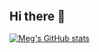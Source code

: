 ## Hi there 👋

[![Meg's GitHub stats](https://github-readme-stats.vercel.app/api?username=megashby&theme=ambient_gradient)](https://github.com/anuraghazra/github-readme-stats)

<!--
**megashby/megashby** is a ✨ _special_ ✨ repository because its `README.md` (this file) appears on your GitHub profile.

Here are some ideas to get you started:

- 🔭 I’m currently working on ...
- 🌱 I’m currently learning ...
- 👯 I’m looking to collaborate on ...
- 🤔 I’m looking for help with ...
- 💬 Ask me about ...
- 📫 How to reach me: ...
- 😄 Pronouns: ...
- ⚡ Fun fact: ...
-->
